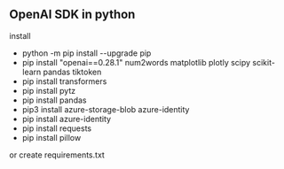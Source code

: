 OpenAI SDK in python
---------
install
- python -m pip install --upgrade pip
- pip install "openai==0.28.1" num2words matplotlib plotly scipy scikit-learn pandas tiktoken
- pip install transformers
- pip install pytz
- pip install pandas
- pip3 install azure-storage-blob azure-identity
- pip install azure-identity
- pip install requests
- pip install pillow 

or create requirements.txt
